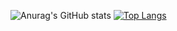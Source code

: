 ![Anurag's GitHub stats](https://github-readme-stats.vercel.app/api?username=Alexey178&show_icons=true&count_private=true&theme=codeSTACKr&bg_color=0d1117&border_color=30363d)
[![Top Langs](https://github-readme-stats.vercel.app/api/top-langs/?username=Alexey178&layout=compact&theme=codeSTACKr&bg_color=0d1117&border_color=30363d)](https://github.com/anuraghazra/github-readme-stats)
